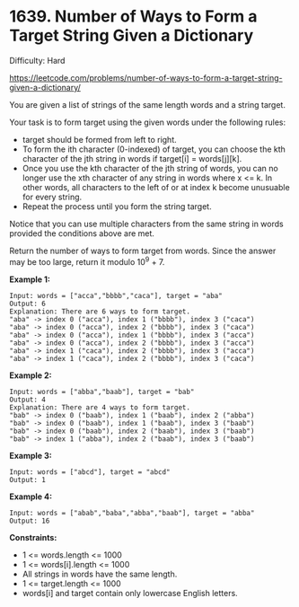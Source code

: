 # 1639. Number of Ways to Form a Target String Given a Dictionary

Difficulty: Hard

https://leetcode.com/problems/number-of-ways-to-form-a-target-string-given-a-dictionary/

You are given a list of strings of the same length words and a string target.

Your task is to form target using the given words under the following rules:

* target should be formed from left to right.
* To form the ith character (0-indexed) of target, you can choose the kth character of the jth string in words if target[i] = words[j][k].
* Once you use the kth character of the jth string of words, you can no longer use the xth character of any string in words where x <= k. In other words, all characters to the left of or at index k become unusuable for every string.
* Repeat the process until you form the string target.

Notice that you can use multiple characters from the same string in words provided the conditions above are met.

Return the number of ways to form target from words. Since the answer may be too large, return it modulo 10<sup>9</sup> + 7.

**Example 1:**
```
Input: words = ["acca","bbbb","caca"], target = "aba"
Output: 6
Explanation: There are 6 ways to form target.
"aba" -> index 0 ("acca"), index 1 ("bbbb"), index 3 ("caca")
"aba" -> index 0 ("acca"), index 2 ("bbbb"), index 3 ("caca")
"aba" -> index 0 ("acca"), index 1 ("bbbb"), index 3 ("acca")
"aba" -> index 0 ("acca"), index 2 ("bbbb"), index 3 ("acca")
"aba" -> index 1 ("caca"), index 2 ("bbbb"), index 3 ("acca")
"aba" -> index 1 ("caca"), index 2 ("bbbb"), index 3 ("caca")
```

**Example 2:**
```
Input: words = ["abba","baab"], target = "bab"
Output: 4
Explanation: There are 4 ways to form target.
"bab" -> index 0 ("baab"), index 1 ("baab"), index 2 ("abba")
"bab" -> index 0 ("baab"), index 1 ("baab"), index 3 ("baab")
"bab" -> index 0 ("baab"), index 2 ("baab"), index 3 ("baab")
"bab" -> index 1 ("abba"), index 2 ("baab"), index 3 ("baab")
```

**Example 3:**
```
Input: words = ["abcd"], target = "abcd"
Output: 1
```

**Example 4:**
```
Input: words = ["abab","baba","abba","baab"], target = "abba"
Output: 16
```

**Constraints:**

* 1 <= words.length <= 1000
* 1 <= words[i].length <= 1000
* All strings in words have the same length.
* 1 <= target.length <= 1000
* words[i] and target contain only lowercase English letters.
